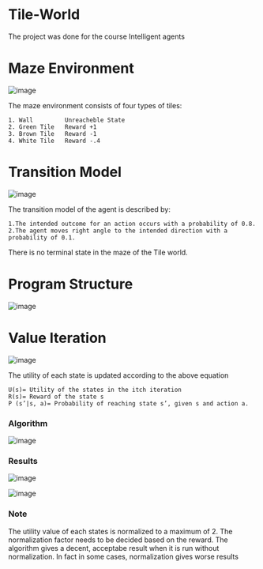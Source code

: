 # Tile-World

The project was done for the course Intelligent agents

# Maze Environment
![image](https://user-images.githubusercontent.com/42071654/77924119-e42d5c80-72d5-11ea-9a21-3eb5340e6d23.png)

The maze environment consists of four types of tiles:

    1. Wall         Unreacheble State
    2. Green Tile   Reward +1  
    3. Brown Tile   Reward -1  
    4. White Tile   Reward -.4  
    
# Transition Model
![image](https://user-images.githubusercontent.com/42071654/77924443-3ec6b880-72d6-11ea-82fb-2c6c064d7cea.png)

The transition model of the agent is described by: 

    1.The intended outcome for an action occurs with a probability of 0.8.
    2.The agent moves right angle to the intended direction with a probability of 0.1.

There is no terminal state in the maze of the Tile world.

# Program Structure

![image](https://user-images.githubusercontent.com/42071654/77925056-fe1b6f00-72d6-11ea-9ab9-c4f142a5a89f.png)

<h1> Value Iteration</h1>

<div>
    
![image](https://user-images.githubusercontent.com/42071654/77925158-1b503d80-72d7-11ea-9042-49292dbe0939.png)

The utility of each state is updated according to the above equation

    U(s)= Utility of the states in the itch iteration
    R(s)= Reward of the state s 
    P (s’|s, a)= Probability of reaching state s’, given s and action a.
    
 <h3>Algorithm</h3>
 
   ![image](https://user-images.githubusercontent.com/42071654/77925465-771ac680-72d7-11ea-9790-03968edd9a4d.png)

  <h3>Results</h3>
  
   ![image](https://user-images.githubusercontent.com/42071654/78099760-84d66600-7415-11ea-9c44-0cce6de607ca.png)
    
   ![image](https://user-images.githubusercontent.com/42071654/78099778-90c22800-7415-11ea-90af-af8f8adb19d5.png)

   <h3>Note</h3>
   <p>
      The utility value of each states is normalized to a maximum of 2. The normalization factor needs to be decided based on the reward. The algorithm gives a decent, acceptabe result when it is run without normalization. In fact in some cases, normalization gives worse results  
   </p>
  
</div>
